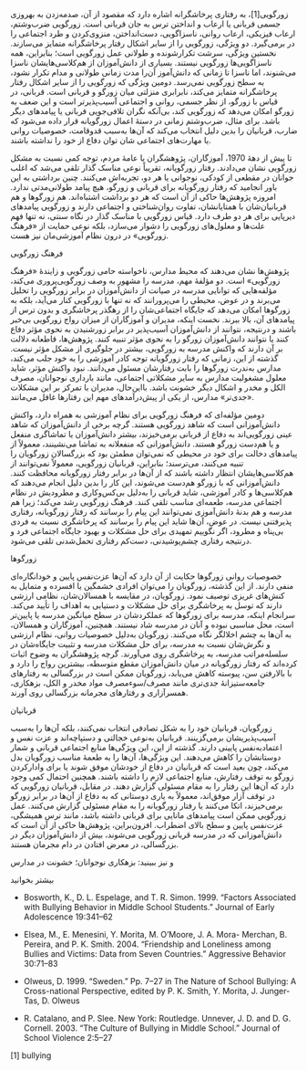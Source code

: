   زورگویی[1]، به رفتاری پرخاشگرانه اشاره دارد که مقصود از آن، صدمه‌زدن به بهروزی جسمی قربانی یا ارعاب و انداختن ترس به جان قربانی است. زورگویی ضرب‌وشتم، ارعاب فیزیکی، ارعاب روانی، ناسزاگویی، دست‌انداختن، منزوی‌کردن و طرد اجتماعی را در برمی‌گیرد. دو ویژگی، زورگویی را از سایر اشکال رفتار پرخاشگرانه متمایز می‌سازند. نخستین ویژگی، سرشت تکرارشونده و طولانی عمل زورگویی است؛ بنابراین، همه ناسزاگویی‌ها زورگویی نیستند. بسیاری از دانش‌آموزان از هم‌کلاسی‌هایشان ناسزا می‌شنوند، اما ناسزا تا زمانی که دانش‌آموز آن‌را مدت زمانی طولانی و مدام تکرار نشود، به سطح زورگویی نمی‌رسد. دومین ویژگی که زورگویی را از سایر اشکال رفتار پرخاشگرانه متمایز می‌کند، نابرابری منزلتی میان زورگو و قربانی است. قربانی، در قیاس با زورگو، از نظر جسمی، روانی و اجتماعی آسیب‌پذیرتر است و این ضعف به زورگو امکان می‌دهد که زورگویی کند، بی‌آنکه نگران تلافی‌جویی قربانی یا پیامدهای دیگر باشد. برای مثال، ضرب‌وشتم زمانی در دستۀ اعمال زورگویانه قرار داده می‌شود که ضارب، قربانیان را بدین دلیل انتخاب می‌کند که آن‌ها به‌سبب قدوقامت، خصوصیات روانی یا مهارت‌های اجتماعی شان توان دفاع از خود را نداشته باشند.

تا پیش از دهۀ 1970، آموزگاران، پژوهشگران یا عامۀ مردم، توجه کمی نسبت به مشکل زورگویی نشان می‌دادند. رفتار زورگویانه، تقریباً نوعی مناسک گذار تلقی می‌شد که اغلب جوانان در مقطعی از کودکی، نوجوانی یا هر دو، تجربه‌اش می‌کنند. چنین برداشتی به این باور انجامید که رفتار زورگویانه برای قربانی و زورگو، هیچ پیامد طولانی‌مدتی ندارد. امروزه پژوهش‌ها حاکی از آن است که هر دو برداشت اشتباه‌اند. هم زورگوها و هم قربانیان‌شان با همتایانشان، تفاوت روان‌شناختی و اجتماعی دارند و زورگویی پیامدهای دیرپایی برای هر دو طرف دارد. قیاس زورگویی با مناسک گذار در نگاه سنتی، نه تنها فهم علت‌ها و معلول‌های زورگویی را دشوار می‌سازد، بلکه نوعی حمایت از «فرهنگ زورگویی» در درون نظام آموزشی‌مان نیز هست.

فرهنگ زورگویی

پژوهش‌ها نشان می‌دهند که محیط مدارس، ناخواسته حامی زورگویی و زایندۀ «فرهنگ زورگویی» است. دو مؤلفۀ مهم، مدرسه را مشهور به وصف زورگویی‌پروری می‌کند، مؤلفه‌هایی که توانایی مدرسه در صیانت از دانش‌آموزان در برابر زورگویی را تحلیل می‌برند و در عوض، محیطی را می‌پرورانند که نه تنها با زورگویی کنار می‌آید، بلکه به زورگوها امکان می‌دهد که جایگاه اجتماعی‌شان را از رهگذر پرخاشگری و بدون ترس از پیامدهای آن، بالا ببرند. نخست اینکه، مدیران و آموزگاران از میزان رواج زورگویی بی‌خبر باشند و درنتیجه، نتوانند از دانش‌آموزان آسیب‌پذیر در برابر زورشنیدن به نحوی مؤثر دفاع کنند یا نتوانند دانش‌آموزان زورگو را به نحوی مؤثر تنبیه کنند. پژوهش‌ها، قاطعانه دلالت بر آن دارند که واکنش مدرسه به زورگویی، بیشتر در جلوگیری از مشکل مؤثر نیست. گذشته از این، زمانی که رفتار زورگویانه توجه کادر آموزشی را به خود جلب می‌کند، مدارس به‌ندرت زورگوها را بابت رفتارشان مسئول می‌دانند. نبود واکنش مؤثر، شاید معلول مشغولیت مدارس به سایر مشکلاتی اجتماعی، مانند بارداری نوجوانان، مصرف الکل و مخدر و اشکال دیگر خشونت باشد. بااین‌حال، مدیران با تمرکز بر این مشکلات «جدی‌تر» مدارس، از یکی از پیش‌درآمدهای مهم این رفتارها غافل می‌مانند.

دومین مؤلفه‌ای که فرهنگ زورگویی برای نظام آموزشی به همراه دارد، واکنش دانش‌آموزانی است که شاهد زورگویی‌ هستند. گرچه برخی از دانش‌آموزان که شاهد عینی زورگویی‌اند به دفاع از قربانی برمی‌خیزند، بیشتر دانش‌آموزان یا تماشاگری منفعل‌ و یا هم‌دست زورگو هستند. دانش‌آموزانی که منفعلانه به تماشا می‌نشینند، معمولاً از پیامدهای دخالت برای خود در محیطی که نمی‌توان مطمئن بود که بزرگسالان زورگویان را تنبیه می‌کنند، می‌ترسند؛ بنابراین، قربانیان زورگویی، معمولاً نمی‌توانند از هم‌کلاسی‌هایشان انتظار داشته باشند که از آن‌ها در برابر رفتار زورگویانه محافظت کنند. دانش‌آموزانی که با زورگو هم‌دست می‌شوند، این کار را بدین دلیل انجام می‌دهند که هم‌کلاسی‌ها و کادر آموزشی، شاید قربانی را به‌دلیل بی‌کس‌وکاری و مطرودیش در نظام اجتماعی مدرسه، طعمه‌ای مناسب تلقی کنند. فرهنگ زورگویی رشد می‌کند؛ زیرا هم مدرسه و هم بدنۀ دانش‌آموزی نمی‌توانند این پیام را برسانند که رفتار زورگویانه، رفتاری پذیرفتنی نیست. در عوض، آن‌ها شاید این پیام را برسانند که پرخاشگری نسبت به فردی بی‌پناه و مطرود، اگر نگوییم تمهیدی برای حل مشکلات و بهبود جایگاه اجتماعی فرد و درنتیجه رفتاری چشم‌پوشیدنی، دست‌کم رفتاری تحمل‌شدنی تلقی می‌شود.

زورگوها

خصوصیات روانی زورگوها حکایت از آن دارد که آن‌ها عزت‌نفس پایین و خودانگاره‌ای منفی دارند. از این گذشته، زورگویان را می‌توان افرادی خشمگین یا افسرده و متمایل به کنش‌های غریزی توصیف نمود. زورگویان، در مقایسه با همسالان‌شان، نظامی ارزشی دارند که توسل به پرخاشگری برای حل مشکلات و دستیابی به اهداف را تأیید می‌کند. سرانجام اینکه، مدرسه برای زورگوها که عملکردشان در سطح میانگین مدرسه یا پایین‌تر است، محل مناسبی نبوده و آنان در مدرسه شاد نیستند. همچنین، آموزگاران و همسالان، به آن‌ها به چشم اخلالگر نگاه می‌کنند. زورگویان به‌دلیل خصوصیات روانی، نظام ارزشی و نگرش‌شان نسبت به مدرسه، برای حل مشکلات مدرسه و تثبیت جایگاه‌شان در سلسله‌مراتب مدرسه، به پرخاشگری روی می‌آورند. گرچه پژوهشگران به وضوح اثبات کرده‌اند که رفتار زورگویانه در میان دانش‌آموزان مقطع متوسطه، بیشترین رواج را دارد و با بالارفتن سن، پیوسته کاهش می‌یابد، زورگویان ممکن است در بزرگسالی به رفتارهای جامعه‌ستیزانۀ جدی‌تری مانند مصرف/سوءمصرف مواد مخدر و الکل، بزهکاری، همسرآزاری و رفتارهای مجرمانه بزرگسالی روی آورند.

قربانیان

زورگویان، قربانیان خود را به شکل تصادفی انتخاب نمی‌کنند، بلکه آن‌ها را به‌سبب آسیب‌پذیریشان برمی‌گزینند. قربانیان به‌نوعی خجالتی و دستپاچه‌اند و عزت نفس و اعتمادبه‌نفس پایینی دارند. گذشته از این، این ویژگی‌ها منابع اجتماعی قربانی و شمار دوستانشان را کاهش می‌دهند. این ویژگی‌ها، آن‌ها را به طعمۀ مناسب زورگویان بدل می‌کند، چون بعید است که قربانیان در دفاع از خودشان موفق شوند یا برای وادارکردن زورگو به توقف رفتارش، منابع اجتماعی لازم را داشته باشند. همچنین احتمال کمی وجود دارد که آن‌ها این رفتار را به مقام مسئولی گزارش دهند. در مقابل، قربانیان زورگویی که در توقف آزار موفق‌اند، معمولاً به یاری دوستانی که به دفاع از آن‌ها در برابر زورگو برمی‌خیزند، اتکا می‌کنند یا رفتار زورگویانه را به مقام مسئولی گزارش می‌کنند. عمل زورگویی ممکن است پیامدهای مانایی برای قربانی داشته باشد، مانند ترس همیشگی، عزت‌نفس پایین و سطح بالای اضطراب. افزون‌براین، پژوهش‌ها حاکی از آن است که دانش‌آموزانی که در مدرسه قربانی زورگویی می‌شوند، بیش از دانش‌آموزان دیگر در بزرگسالی، در معرض افتادن در دام مجرمان هستند.

  


و نیز ببینید: بزهکاری نوجوانان؛ خشونت در مدارس

  


بیشتر بخوانید

  


- Bosworth, K., D. L. Espelage, and T. R. Simon. 1999. “Factors Associated with Bullying Behavior in Middle School Students.” Journal of Early Adolescence 19:341–62

- Elsea, M., E. Menesini, Y. Morita, M. O’Moore, J. A. Mora- Merchan, B. Pereira, and P. K. Smith. 2004. “Friendship and Loneliness among Bullies and Victims: Data from Seven Countries.” Aggressive Behavior 30:71–83

- Olweus, D. 1999. “Sweden.” Pp. 7–27 in The Nature of School Bullying: A Cross-national Perspective, edited by P. K. Smith, Y. Morita, J. Junger-Tas, D. Olweus

- R. Catalano, and P. Slee. New York: Routledge. Unnever, J. D. and D. G. Cornell. 2003. “The Culture of Bullying in Middle School.” Journal of School Violence 2:5–27

 

 [1] bullying

  


 

 

  


 